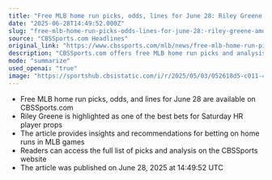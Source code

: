 ```yaml
---
title: "Free MLB home run picks, odds, lines for June 28: Riley Greene among best bets for Saturday HR player props"
date: "2025-06-28T14:49:52.000Z"
slug: "free-mlb-home-run-picks-odds-lines-for-june-28:-riley-greene-among-best-bets-for-saturday-hr-player-props"
source: "CBSSports.com Headlines"
original_link: "https://www.cbssports.com/mlb/news/free-mlb-home-run-picks-odds-lines-for-june-28-riley-greene-among-best-bets-for-saturday-hr-player-props/"
description: "CBSSports.com offers free MLB home run picks and analysis, highlighting Riley Greene as a top bet for Saturday's player props."
mode: "summarize"
used_openai: "true"
image: "https://sportshub.cbsistatic.com/i/r/2025/05/03/052618d5-c011-4a90-bc3e-fb1d4f5aadaf/thumbnail/1200x675/bb4c1f80e3ae575d47781968b5b42050/riley-greene-tigers-g.jpg"
---
```


- Free MLB home run picks, odds, and lines for June 28 are available on CBSSports.com
- Riley Greene is highlighted as one of the best bets for Saturday HR player props
- The article provides insights and recommendations for betting on home runs in MLB games
- Readers can access the full list of picks and analysis on the CBSSports website
- The article was published on June 28, 2025 at 14:49:52 UTC